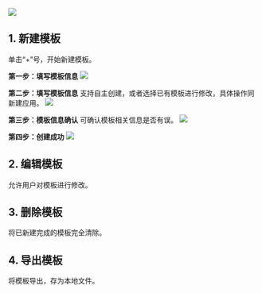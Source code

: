 ![](//qzonestyle.gtimg.cn/qzone/vas/opensns/res/img/yunsousuobangzhuwendang-59.png)

## 1. 新建模板

单击“+”号，开始新建模板。

**第一步：填写模板信息**
![](//qzonestyle.gtimg.cn/qzone/vas/opensns/res/img/yunsousuobangzhuwendang-60.png)

**第二步：填写模板信息**
支持自主创建，或者选择已有模板进行修改，具体操作同新建应用。
![](//qzonestyle.gtimg.cn/qzone/vas/opensns/res/img/yunsousuobangzhuwendang-61.png)

**第三步：模板信息确认**
可确认模板相关信息是否有误。
![](//qzonestyle.gtimg.cn/qzone/vas/opensns/res/img/yunsousuobangzhuwendang-62.png)

**第四步：创建成功**
![](//qzonestyle.gtimg.cn/qzone/vas/opensns/res/img/yunsousuobangzhuwendang-63.png)

## 2. 编辑模板

允许用户对模板进行修改。

## 3. 删除模板

将已新建完成的模板完全清除。

## 4. 导出模板

将模板导出，存为本地文件。
